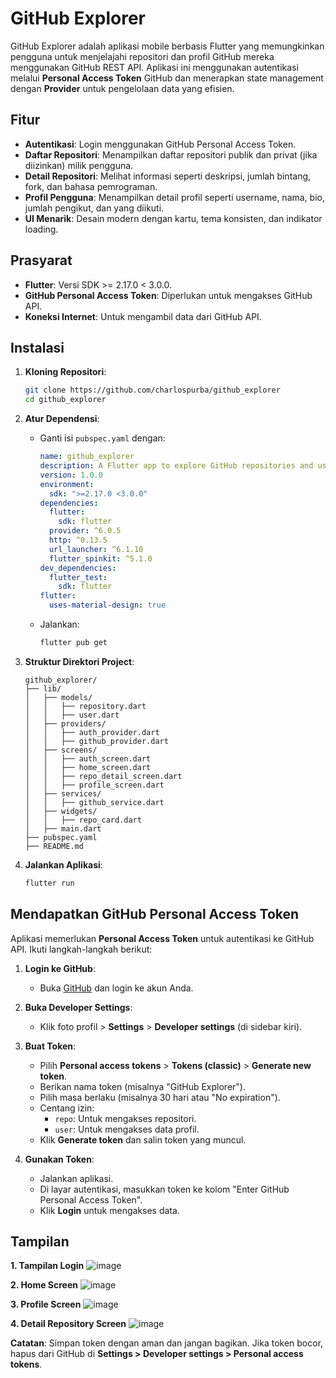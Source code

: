 # GitHub Explorer

GitHub Explorer adalah aplikasi mobile berbasis Flutter yang memungkinkan pengguna untuk menjelajahi repositori dan profil GitHub mereka menggunakan GitHub REST API. Aplikasi ini menggunakan autentikasi melalui **Personal Access Token** GitHub dan menerapkan state management dengan **Provider** untuk pengelolaan data yang efisien.

## Fitur

- **Autentikasi**: Login menggunakan GitHub Personal Access Token.
- **Daftar Repositori**: Menampilkan daftar repositori publik dan privat (jika diizinkan) milik pengguna.
- **Detail Repositori**: Melihat informasi seperti deskripsi, jumlah bintang, fork, dan bahasa pemrograman.
- **Profil Pengguna**: Menampilkan detail profil seperti username, nama, bio, jumlah pengikut, dan yang diikuti.
- **UI Menarik**: Desain modern dengan kartu, tema konsisten, dan indikator loading.

## Prasyarat

- **Flutter**: Versi SDK >= 2.17.0 < 3.0.0.
- **GitHub Personal Access Token**: Diperlukan untuk mengakses GitHub API.
- **Koneksi Internet**: Untuk mengambil data dari GitHub API.

## Instalasi

1. **Kloning Repositori**:

   ```bash
   git clone https://github.com/charlospurba/github_explorer
   cd github_explorer
   ```

2. **Atur Dependensi**:

   - Ganti isi `pubspec.yaml` dengan:
     ```yaml
     name: github_explorer
     description: A Flutter app to explore GitHub repositories and user profiles.
     version: 1.0.0
     environment:
       sdk: ">=2.17.0 <3.0.0"
     dependencies:
       flutter:
         sdk: flutter
       provider: ^6.0.5
       http: ^0.13.5
       url_launcher: ^6.1.10
       flutter_spinkit: ^5.1.0
     dev_dependencies:
       flutter_test:
         sdk: flutter
     flutter:
       uses-material-design: true
     ```
   - Jalankan:
     ```bash
     flutter pub get
     ```

3. **Struktur Direktori Project**:
   ```
   github_explorer/
   ├── lib/
   │   ├── models/
   │   │   ├── repository.dart
   │   │   ├── user.dart
   │   ├── providers/
   │   │   ├── auth_provider.dart
   │   │   ├── github_provider.dart
   │   ├── screens/
   │   │   ├── auth_screen.dart
   │   │   ├── home_screen.dart
   │   │   ├── repo_detail_screen.dart
   │   │   ├── profile_screen.dart
   │   ├── services/
   │   │   ├── github_service.dart
   │   ├── widgets/
   │   │   ├── repo_card.dart
   │   ├── main.dart
   ├── pubspec.yaml
   ├── README.md
   ```

4. **Jalankan Aplikasi**:
   ```bash
   flutter run
   ```

## Mendapatkan GitHub Personal Access Token

Aplikasi memerlukan **Personal Access Token** untuk autentikasi ke GitHub API. Ikuti langkah-langkah berikut:

1. **Login ke GitHub**:

   - Buka [GitHub](https://github.com) dan login ke akun Anda.

2. **Buka Developer Settings**:

   - Klik foto profil > **Settings** > **Developer settings** (di sidebar kiri).

3. **Buat Token**:

   - Pilih **Personal access tokens** > **Tokens (classic)** > **Generate new token**.
   - Berikan nama token (misalnya "GitHub Explorer").
   - Pilih masa berlaku (misalnya 30 hari atau "No expiration").
   - Centang izin:
     - `repo`: Untuk mengakses repositori.
     - `user`: Untuk mengakses data profil.
   - Klik **Generate token** dan salin token yang muncul.

4. **Gunakan Token**:
   - Jalankan aplikasi.
   - Di layar autentikasi, masukkan token ke kolom "Enter GitHub Personal Access Token".
   - Klik **Login** untuk mengakses data.

## Tampilan 

**1. Tampilan Login**
![image](https://github.com/user-attachments/assets/906bb396-c884-40df-9871-b12d9b72075a)

**2. Home Screen**
![image](https://github.com/user-attachments/assets/400eda2d-af2a-4337-87da-d1a4dbc4a34f)

**3. Profile Screen**
![image](https://github.com/user-attachments/assets/66bd7c7e-786b-40b1-8c4c-a21ba8688cde)

**4. Detail Repository Screen**
![image](https://github.com/user-attachments/assets/1999bbe8-0297-40b3-821e-9c6bb00d06d7)


**Catatan**: Simpan token dengan aman dan jangan bagikan. Jika token bocor, hapus dari GitHub di **Settings > Developer settings > Personal access tokens**.
